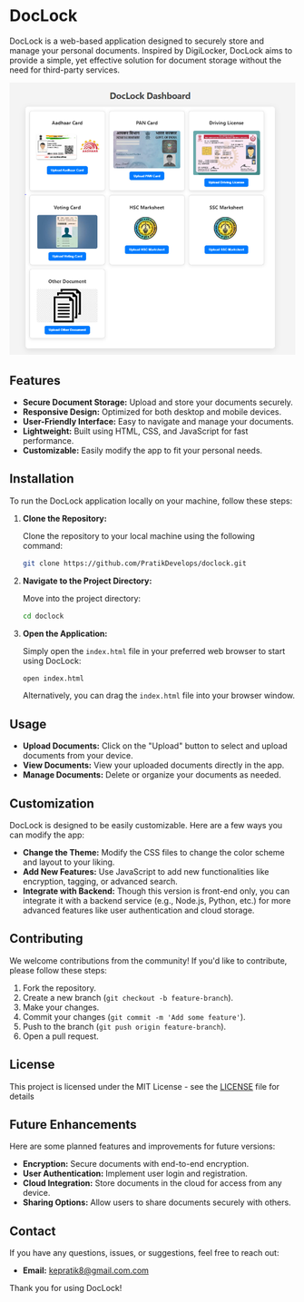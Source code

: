 
# DocLock

DocLock is a web-based application designed to securely store and manage your personal documents. Inspired by DigiLocker, DocLock aims to provide a simple, yet effective solution for document storage without the need for third-party services.

![DocLock Screenshot](dashboard.png) <!-- Add a screenshot of your app here -->

## Features

- **Secure Document Storage:** Upload and store your documents securely.
- **Responsive Design:** Optimized for both desktop and mobile devices.
- **User-Friendly Interface:** Easy to navigate and manage your documents.
- **Lightweight:** Built using HTML, CSS, and JavaScript for fast performance.
- **Customizable:** Easily modify the app to fit your personal needs.

## Installation

To run the DocLock application locally on your machine, follow these steps:

1. **Clone the Repository:**

   Clone the repository to your local machine using the following command:

   ```bash
   git clone https://github.com/PratikDevelops/doclock.git
   ```

2. **Navigate to the Project Directory:**

   Move into the project directory:

   ```bash
   cd doclock
   ```

3. **Open the Application:**

   Simply open the `index.html` file in your preferred web browser to start using DocLock:

   ```bash
   open index.html
   ```

   Alternatively, you can drag the `index.html` file into your browser window.

## Usage

- **Upload Documents:** Click on the "Upload" button to select and upload documents from your device.
- **View Documents:** View your uploaded documents directly in the app.
- **Manage Documents:** Delete or organize your documents as needed.

## Customization

DocLock is designed to be easily customizable. Here are a few ways you can modify the app:

- **Change the Theme:** Modify the CSS files to change the color scheme and layout to your liking.
- **Add New Features:** Use JavaScript to add new functionalities like encryption, tagging, or advanced search.
- **Integrate with Backend:** Though this version is front-end only, you can integrate it with a backend service (e.g., Node.js, Python, etc.) for more advanced features like user authentication and cloud storage.

## Contributing

We welcome contributions from the community! If you'd like to contribute, please follow these steps:

1. Fork the repository.
2. Create a new branch (`git checkout -b feature-branch`).
3. Make your changes.
4. Commit your changes (`git commit -m 'Add some feature'`).
5. Push to the branch (`git push origin feature-branch`).
6. Open a pull request.

## License

This project is licensed under the MIT License - see the [LICENSE](LICENSE) file for details


## Future Enhancements

Here are some planned features and improvements for future versions:

- **Encryption:** Secure documents with end-to-end encryption.
- **User Authentication:** Implement user login and registration.
- **Cloud Integration:** Store documents in the cloud for access from any device.
- **Sharing Options:** Allow users to share documents securely with others.

## Contact

If you have any questions, issues, or suggestions, feel free to reach out:

- **Email:** kepratik8@gmail.com.com

Thank you for using DocLock!
